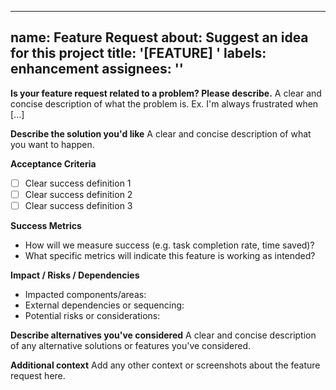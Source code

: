 

---
name: Feature Request
about: Suggest an idea for this project
title: '[FEATURE] '
labels: enhancement
assignees: ''
---

**Is your feature request related to a problem? Please describe.**
A clear and concise description of what the problem is. Ex. I'm always frustrated when [...]

**Describe the solution you'd like**
A clear and concise description of what you want to happen.

**Acceptance Criteria**
- [ ] Clear success definition 1
- [ ] Clear success definition 2
- [ ] Clear success definition 3

**Success Metrics**
- How will we measure success (e.g. task completion rate, time saved)?
- What specific metrics will indicate this feature is working as intended?

**Impact / Risks / Dependencies**
- Impacted components/areas:
- External dependencies or sequencing:
- Potential risks or considerations:

**Describe alternatives you've considered**
A clear and concise description of any alternative solutions or features you've considered.

**Additional context**
Add any other context or screenshots about the feature request here.
